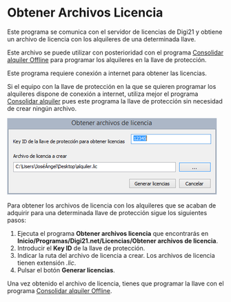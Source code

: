 # Obtener Archivos Licencia

Este programa se comunica con el servidor de licencias de Digi21 y obtiene un archivo de licencia con los alquileres de una determinada llave.

Este archivo se puede utilizar con posterioridad con el programa [Consolidar alquiler Offline](./) para programar los alquileres en la llave de protección.

Este programa requiere conexión a internet para obtener las licencias.

Si el equipo con la llave de protección en la que se quieren programar los alquileres dispone de conexión a internet, utiliza mejor el programa [Consolidar alquiler](../consolidar-alquiler.md) pues este programa la llave de protección sin necesidad de crear ningún archivo.

![Captura del programa Obtener archivos de licencia](<../../../.gitbook/assets/Obtener archivos licencia.PNG>)

Para obtener los archivos de licencia con los alquileres que se acaban de adquirir para una determinada llave de protección sigue los siguientes pasos:

1. Ejecuta el programa **Obtener archivos licencia** que encontrarás en **Inicio/Programas/Digi21.net/Licencias/Obtener archivos de licencia**.
2. Introducir el **Key ID** de la llave de protección.
3. Indicar la ruta del archivo de licencia a crear. Los archivos de licencia tienen extensión _.lic_.
4. Pulsar el botón **Generar licencias**.

Una vez obtenido el archivo de licencia, tienes que programar la llave con el programa [Consolidar alquiler Offline](./).

